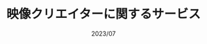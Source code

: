 ---
title: "映像クリエイターに関するサービス"
date: "2023/07"
description: "映像製作者に特化したサービスを2023年より少人数開発中です。フロントエンドはNext.jsにバックエンドはVercel、メディアファイル保存にCloudflare R2、認証はNextAuth(Auth.js)で決済管理にStripeを使用しています。"
tags: ["Next.js", "NextAuth", "Vercel", "R2", "Stripe"]
---